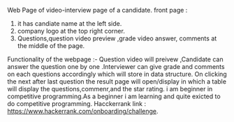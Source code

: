 Web Page of video-interview page of a candidate.
front page :
1) it has candiate name at the left side.
2) company logo at the top right corner.
3) Questions,question video preview ,grade video answer, comments  at the middle of the page.

Functionality of the webpage :-
Question video will preivew ,Candidate can answer the question one by one .Interviewer can give grade and comments on each questions accordingly which will store in data structure.
On clicking  the next after last question the result page will open/display in which a table will display the questions,commenr,and the star rating.
i am beginner in competitive programming.As a beginner i am learning and quite exicted to do competitive programming.
Hacckerrank link : https://www.hackerrank.com/onboarding/challenge.

